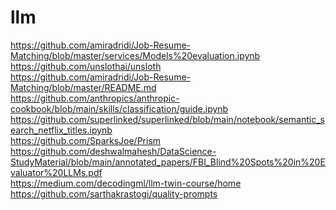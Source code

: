 # llm

https://github.com/amiradridi/Job-Resume-Matching/blob/master/services/Models%20evaluation.ipynb
<br>https://github.com/unslothai/unsloth
<br>https://github.com/amiradridi/Job-Resume-Matching/blob/master/README.md
<br>https://github.com/anthropics/anthropic-cookbook/blob/main/skills/classification/guide.ipynb
<br>https://github.com/superlinked/superlinked/blob/main/notebook/semantic_search_netflix_titles.ipynb
<br>https://github.com/SparksJoe/Prism
<br>https://github.com/deshwalmahesh/DataScience-StudyMaterial/blob/main/annotated_papers/FBI_Blind%20Spots%20in%20Evaluator%20LLMs.pdf
<br>https://medium.com/decodingml/llm-twin-course/home
<br>https://github.com/sarthakrastogi/quality-prompts
<br>
